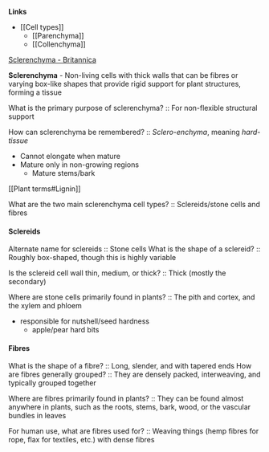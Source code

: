 **Links**
- [[Cell types]]
	- [[Parenchyma]]
	- [[Collenchyma]]

[Sclerenchyma - Britannica](https://www.britannica.com/science/sclerenchyma)

**Sclerenchyma** - Non-living cells with thick walls that can be fibres or varying box-like shapes that provide rigid support for plant structures, forming a tissue

What is the primary purpose of sclerenchyma? :: For non-flexible structural support

How can sclerenchyma be remembered? :: *Sclero-enchyma*, meaning *hard-tissue*


- Cannot elongate when mature
- Mature only in non-growing regions
	- Mature stems/bark

[[Plant terms#Lignin]]

What are the two main sclerenchyma cell types? :: Sclereids/stone cells and fibres 
#### Sclereids
Alternate name for sclereids :: Stone cells
What is the shape of a sclereid? :: Roughly box-shaped, though this is highly variable

Is the sclereid cell wall thin, medium, or thick? :: Thick (mostly the secondary)

Where are stone cells primarily found in plants? :: The pith and cortex, and the xylem and phloem

- responsible for nutshell/seed hardness
	- apple/pear hard bits

#### Fibres
What is the shape of a fibre? :: Long, slender, and with tapered ends
How are fibres generally grouped? :: They are densely packed, interweaving, and typically grouped together

Where are fibres primarily found in plants? :: They can be found almost anywhere in plants, such as the roots, stems, bark, wood, or the vascular bundles in leaves

For human use, what are fibres used for? :: Weaving things (hemp fibres for rope, flax for textiles, etc.) with dense fibres
